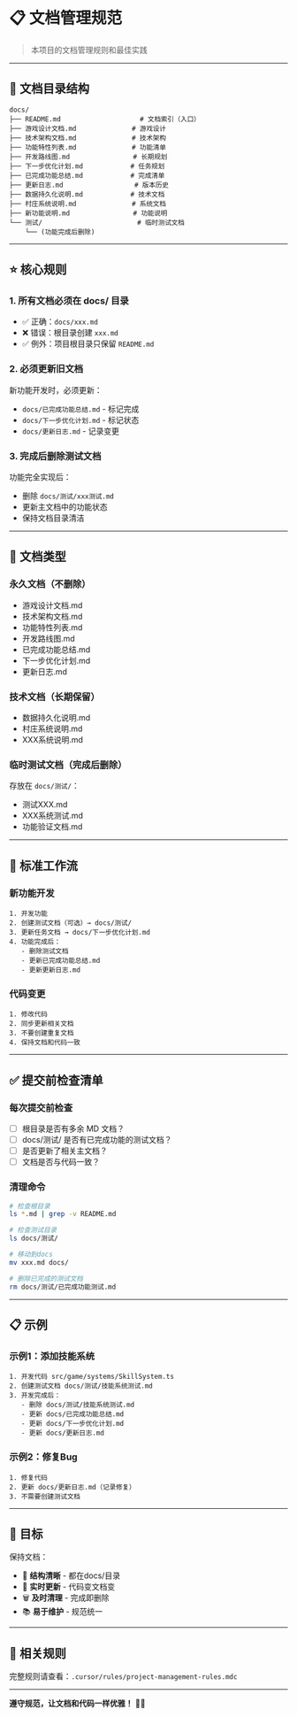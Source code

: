 # 📋 文档管理规范

> 本项目的文档管理规则和最佳实践

---

## 📁 文档目录结构

```
docs/
├── README.md                    # 文档索引（入口）
├── 游戏设计文档.md              # 游戏设计
├── 技术架构文档.md              # 技术架构
├── 功能特性列表.md              # 功能清单
├── 开发路线图.md                # 长期规划
├── 下一步优化计划.md            # 任务规划
├── 已完成功能总结.md            # 完成清单
├── 更新日志.md                  # 版本历史
├── 数据持久化说明.md            # 技术文档
├── 村庄系统说明.md              # 系统文档
├── 新功能说明.md                # 功能说明
└── 测试/                        # 临时测试文档
    └── (功能完成后删除)
```

---

## ⭐ 核心规则

### 1. 所有文档必须在 docs/ 目录
- ✅ 正确：`docs/xxx.md`
- ❌ 错误：根目录创建 `xxx.md`
- ✅ 例外：项目根目录只保留 `README.md`

### 2. 必须更新旧文档
新功能开发时，必须更新：
- `docs/已完成功能总结.md` - 标记完成
- `docs/下一步优化计划.md` - 标记状态
- `docs/更新日志.md` - 记录变更

### 3. 完成后删除测试文档
功能完全实现后：
- 删除 `docs/测试/xxx测试.md`
- 更新主文档中的功能状态
- 保持文档目录清洁

---

## 📝 文档类型

### 永久文档（不删除）
- 游戏设计文档.md
- 技术架构文档.md
- 功能特性列表.md
- 开发路线图.md
- 已完成功能总结.md
- 下一步优化计划.md
- 更新日志.md

### 技术文档（长期保留）
- 数据持久化说明.md
- 村庄系统说明.md
- XXX系统说明.md

### 临时测试文档（完成后删除）
存放在 `docs/测试/`：
- 测试XXX.md
- XXX系统测试.md
- 功能验证文档.md

---

## 🔄 标准工作流

### 新功能开发
```
1. 开发功能
2. 创建测试文档（可选）→ docs/测试/
3. 更新任务文档 → docs/下一步优化计划.md
4. 功能完成后：
   - 删除测试文档
   - 更新已完成功能总结.md
   - 更新更新日志.md
```

### 代码变更
```
1. 修改代码
2. 同步更新相关文档
3. 不要创建重复文档
4. 保持文档和代码一致
```

---

## ✅ 提交前检查清单

### 每次提交前检查
- [ ] 根目录是否有多余 MD 文档？
- [ ] docs/测试/ 是否有已完成功能的测试文档？
- [ ] 是否更新了相关主文档？
- [ ] 文档是否与代码一致？

### 清理命令
```bash
# 检查根目录
ls *.md | grep -v README.md

# 检查测试目录
ls docs/测试/

# 移动到docs
mv xxx.md docs/

# 删除已完成的测试文档
rm docs/测试/已完成功能测试.md
```

---

## 📋 示例

### 示例1：添加技能系统
```
1. 开发代码 src/game/systems/SkillSystem.ts
2. 创建测试文档 docs/测试/技能系统测试.md
3. 开发完成后：
   - 删除 docs/测试/技能系统测试.md
   - 更新 docs/已完成功能总结.md
   - 更新 docs/下一步优化计划.md
   - 更新 docs/更新日志.md
```

### 示例2：修复Bug
```
1. 修复代码
2. 更新 docs/更新日志.md（记录修复）
3. 不需要创建测试文档
```

---

## 🎯 目标

保持文档：
- 📁 **结构清晰** - 都在docs/目录
- 🔄 **实时更新** - 代码变文档变
- 🗑️ **及时清理** - 完成即删除
- 📚 **易于维护** - 规范统一

---

## 🔗 相关规则

完整规则请查看：`.cursor/rules/project-management-rules.mdc`

---

**遵守规范，让文档和代码一样优雅！** 📝✨
